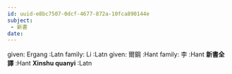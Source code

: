 ```yaml
---
id: uuid-e8bc7507-0dcf-4677-872a-10fca890144e
subject: 
 - 新書
date: 
---
```


given: Ergang :Latn
family: Li :Latn
given: 爾鋼 :Hant
family: 李 :Hant
**新書全譯** :Hant
**Xinshu quanyi** :Latn
